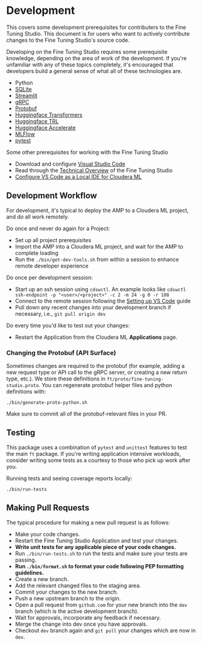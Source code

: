 # Development

This covers some development prerequisites for contributers to the Fine Tuning Studio. This document is for users who want to actively contribute changes to the Fine Tuning Studio's source code.

Developing on the Fine Tuning Studio requires some prerequisite knowledge, depending on the area of work of the development. If you're unfamiliar with any of these topics completely, it's encouraged that developers build a general sense of what all of these technologies are.
* Python
* [SQLite](https://www.sqlite.org/cli.html)
* [Streamlit](https://streamlit.io/)
* [gRPC](https://grpc.io/docs/what-is-grpc/introduction/)
* [Protobuf](https://protobuf.dev/)
* [Huggingface Transformers](https://huggingface.co/docs/transformers/en/index)
* [Huggingface TRL](https://huggingface.co/docs/trl/en/index)
* [Huggingface Accelerate](https://huggingface.co/docs/accelerate/en/index)
* [MLFlow](https://mlflow.org/docs/latest/index.html)
* [pytest](https://docs.pytest.org/en/stable/)

Some other prerequisites for working with the Fine Tuning Studio
* Download and configure [Visual Studio Code](https://code.visualstudio.com/)
* Read through the [Technical Overview](docs/techinical_overview.md) of the Fine Tuning Studio
* [Configure VS Code as a Local IDE for Cloudera ML](https://docs.cloudera.com/cdsw/1.10.5/editors/topics/ml-editors-vs-code.html)

## Development Workflow

For development, it's typical to deploy the AMP to a Cloudera ML project, and do all work remotely.

Do once and never do again for a Project:
* Set up all project prerequisites
* Import the AMP into a Cloudera ML project, and wait for the AMP to complete loading
* Run the `./bin/get-dev-tools.sh` from within a session to enhance remote developer experience

Do once per development session:
* Start up an ssh session using `cdswctl`. An example looks like `cdswctl ssh-endpoint -p "<user>/<project>" -c 2 -m 24 -g 0 -r 108`
* Connect to the remote session following the [Setting up VS Code](https://docs.cloudera.com/cdsw/1.10.5/editors/topics/ml-setting-up-vs-code.html) guide
* Pull down any recent changes into your development branch if necessary, i.e., `git pull origin dev`

Do every time you'd like to test out your changes:
* Restart the Application from the Cloudera ML **Applications** page.

### Changing the Protobuf (API Surface)

Sometimes changes are required to the protobuf (for example, adding a new request type or API call to the gRPC server,
or creating a new return type, etc.). We store these definitions in `ft/proto/fine-tuning-studio.proto`. You can regenerate protobuf helper files and python definitions with:

```
./bin/generate-proto-python.sh
```

Make sure to commit all of the protobuf-relevant files in your PR.

## Testing

This package uses a combination of `pytest` and `unittest` features to test the main `ft` package. If you're writing application intensive workloads, consider writing some tests as a courtesy to those who pick up work after you.

Running tests and seeing coverage reports locally:

```
./bin/run-tests
```

## Making Pull Requests

The typical procedure for making a new pull request is as follows:
* Make your code changes.
* Restart the Fine Tuning Studio Application and test your changes.
* **Write unit tests for any applicable piece of your code changes.**
* Run `./bin/run-tests.sh` to run the tests and make sure your tests are passing.
* **Run `./bin/format.sh` to format your code following PEP formatting guidelines.**
* Create a new branch.
* Add the relevant changed files to the staging area.
* Commit your changes to the new branch.
* Push a new upstream branch to the origin.
* Open a pull request from `github.com` for your new branch into the `dev` branch (which is the active development branch).
* Wait for approvals, incorporate any feedback if necessary.
* Merge the change into dev once you have approvals.
* Checkout `dev` branch again and `git pull` your changes which are now in `dev`.